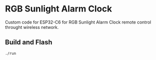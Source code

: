 # RGB Sunlight Alarm Clock

Custom code for ESP32-C6 for RGB Sunlight Alarm Clock remote control throught wireless network.

## Build and Flash

```
./run
```
